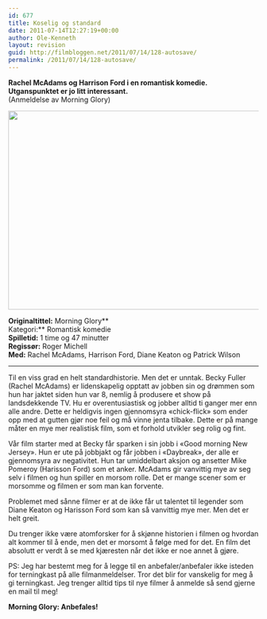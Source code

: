 ```yaml
---
id: 677
title: Koselig og standard
date: 2011-07-14T12:27:19+00:00
author: Ole-Kenneth
layout: revision
guid: http://filmbloggen.net/2011/07/14/128-autosave/
permalink: /2011/07/14/128-autosave/
---
```

**Rachel McAdams og Harrison Ford i en romantisk komedie. Utganspunktet er jo litt interessant.**  
(Anmeldelse av Morning Glory)

[<img class="alignnone size-large wp-image-130" title="Morning Glory" src="http://filmbloggen.net/wp-content/uploads//2011/04/morning-glory-e1310639205692-620x400.jpg" alt="" width="620" height="400" />](http://filmbloggen.net/wp-content/uploads//2011/04/morning-glory.jpg)

**Originaltittel:** Morning Glory**  
Kategori:** Romantisk komedie  
**Spilletid:** 1 time og 47 minutter  
**Regissør:** Roger Michell  
**Med:** Rachel McAdams, Harrison Ford, Diane Keaton og Patrick Wilson  
****

Til en viss grad en helt standardhistorie. Men det er unntak. Becky Fuller (Rachel McAdams) er lidenskapelig opptatt av jobben sin og drømmen som hun har jaktet siden hun var 8, nemlig å produsere et show på landsdekkende TV. Hu er overentusiastisk og jobber alltid ti ganger mer enn alle andre. Dette er heldigvis ingen gjennomsyra &laquo;chick-flick&raquo; som ender opp med at gutten gjør noe feil og må vinne jenta tilbake. Dette er på mange måter en mye mer realistisk film, som et forhold utvikler seg rolig og fint.

Vår film starter med at Becky får sparken i sin jobb i &laquo;Good morning New Jersey&raquo;. Hun er ute på jobbjakt og får jobben i &laquo;Daybreak&raquo;, der alle er gjennomsyra av negativitet. Hun tar umiddelbart aksjon og ansetter Mike Pomeroy (Harisson Ford) som et anker. McAdams gir vanvittig mye av seg selv i filmen og hun spiller en morsom rolle. Det er mange scener som er morsomme og filmen er som man kan forvente.

Problemet med sånne filmer er at de ikke får ut talentet til legender som Diane Keaton og Harisson Ford som kan så vanvittig mye mer. Men det er helt greit.

Du trenger ikke være atomforsker for å skjønne historien i filmen og hvordan alt kommer til å ende, men det er morsomt å følge med for det. En film det absolutt er verdt å se med kjæresten når det ikke er noe annet å gjøre.

PS: Jeg har bestemt meg for å legge til en anbefaler/anbefaler ikke isteden for terningkast på alle filmanmeldelser. Tror det blir for vanskelig for meg å gi terningkast. Jeg trenger alltid tips til nye filmer å anmelde så send gjerne en mail til meg!

**Morning Glory: Anbefales!**